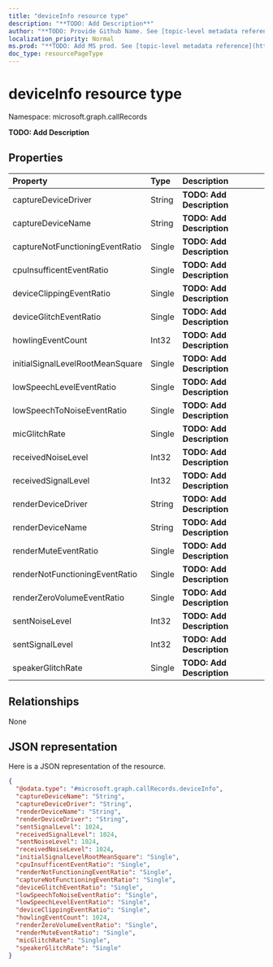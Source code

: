 ```yaml
---
title: "deviceInfo resource type"
description: "**TODO: Add Description**"
author: "**TODO: Provide Github Name. See [topic-level metadata reference](https://msgo.azurewebsites.net/add/document/guidelines/metadata.html#topic-level-metadata)**"
localization_priority: Normal
ms.prod: "**TODO: Add MS prod. See [topic-level metadata reference](https://msgo.azurewebsites.net/add/document/guidelines/metadata.html#topic-level-metadata)**"
doc_type: resourcePageType
---
```


# deviceInfo resource type


Namespace: microsoft.graph.callRecords

**TODO: Add Description**

## Properties
|Property|Type|Description|
|:---|:---|:---|
|captureDeviceDriver|String|**TODO: Add Description**|
|captureDeviceName|String|**TODO: Add Description**|
|captureNotFunctioningEventRatio|Single|**TODO: Add Description**|
|cpuInsufficentEventRatio|Single|**TODO: Add Description**|
|deviceClippingEventRatio|Single|**TODO: Add Description**|
|deviceGlitchEventRatio|Single|**TODO: Add Description**|
|howlingEventCount|Int32|**TODO: Add Description**|
|initialSignalLevelRootMeanSquare|Single|**TODO: Add Description**|
|lowSpeechLevelEventRatio|Single|**TODO: Add Description**|
|lowSpeechToNoiseEventRatio|Single|**TODO: Add Description**|
|micGlitchRate|Single|**TODO: Add Description**|
|receivedNoiseLevel|Int32|**TODO: Add Description**|
|receivedSignalLevel|Int32|**TODO: Add Description**|
|renderDeviceDriver|String|**TODO: Add Description**|
|renderDeviceName|String|**TODO: Add Description**|
|renderMuteEventRatio|Single|**TODO: Add Description**|
|renderNotFunctioningEventRatio|Single|**TODO: Add Description**|
|renderZeroVolumeEventRatio|Single|**TODO: Add Description**|
|sentNoiseLevel|Int32|**TODO: Add Description**|
|sentSignalLevel|Int32|**TODO: Add Description**|
|speakerGlitchRate|Single|**TODO: Add Description**|

## Relationships
None

## JSON representation
Here is a JSON representation of the resource.
<!-- {
  "blockType": "resource",
  "@odata.type": "microsoft.graph.callRecords.deviceInfo"
}
-->
``` json
{
  "@odata.type": "#microsoft.graph.callRecords.deviceInfo",
  "captureDeviceName": "String",
  "captureDeviceDriver": "String",
  "renderDeviceName": "String",
  "renderDeviceDriver": "String",
  "sentSignalLevel": 1024,
  "receivedSignalLevel": 1024,
  "sentNoiseLevel": 1024,
  "receivedNoiseLevel": 1024,
  "initialSignalLevelRootMeanSquare": "Single",
  "cpuInsufficentEventRatio": "Single",
  "renderNotFunctioningEventRatio": "Single",
  "captureNotFunctioningEventRatio": "Single",
  "deviceGlitchEventRatio": "Single",
  "lowSpeechToNoiseEventRatio": "Single",
  "lowSpeechLevelEventRatio": "Single",
  "deviceClippingEventRatio": "Single",
  "howlingEventCount": 1024,
  "renderZeroVolumeEventRatio": "Single",
  "renderMuteEventRatio": "Single",
  "micGlitchRate": "Single",
  "speakerGlitchRate": "Single"
}
```

